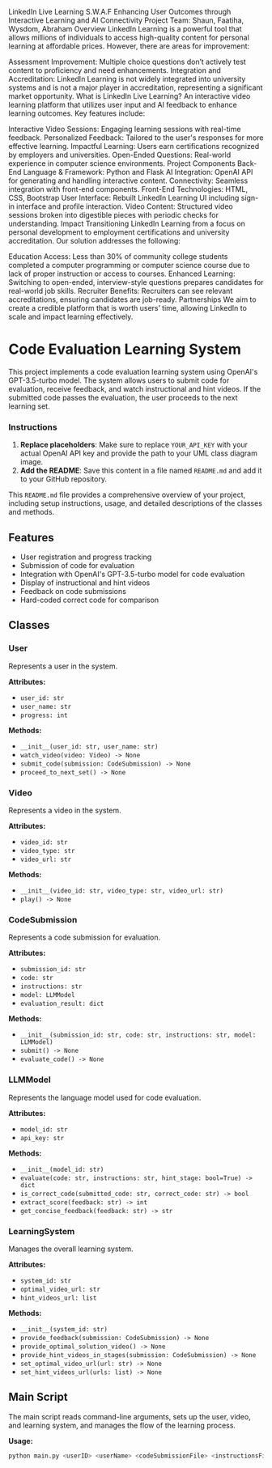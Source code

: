LinkedIn Live Learning S.W.A.F
Enhancing User Outcomes through Interactive Learning and AI Connectivity
Project Team: Shaun, Faatiha, Wysdom, Abraham
Overview
LinkedIn Learning is a powerful tool that allows millions of individuals to access high-quality content for personal learning at affordable prices. However, there are areas for improvement:

Assessment Improvement: Multiple choice questions don’t actively test content to proficiency and need enhancements.
Integration and Accreditation: LinkedIn Learning is not widely integrated into university systems and is not a major player in accreditation, representing a significant market opportunity.
What is LinkedIn Live Learning?
An interactive video learning platform that utilizes user input and AI feedback to enhance learning outcomes. Key features include:

Interactive Video Sessions: Engaging learning sessions with real-time feedback.
Personalized Feedback: Tailored to the user's responses for more effective learning.
Impactful Learning: Users earn certifications recognized by employers and universities.
Open-Ended Questions: Real-world experience in computer science environments.
Project Components
Back-End
Language & Framework: Python and Flask
AI Integration: OpenAI API for generating and handling interactive content.
Connectivity: Seamless integration with front-end components.
Front-End
Technologies: HTML, CSS, Bootstrap
User Interface: Rebuilt LinkedIn Learning UI including sign-in interface and profile interaction.
Video Content: Structured video sessions broken into digestible pieces with periodic checks for understanding.
Impact
Transitioning LinkedIn Learning from a focus on personal development to employment certifications and university accreditation. Our solution addresses the following:

Education Access: Less than 30% of community college students completed a computer programming or computer science course due to lack of proper instruction or access to courses.
Enhanced Learning: Switching to open-ended, interview-style questions prepares candidates for real-world job skills.
Recruiter Benefits: Recruiters can see relevant accreditations, ensuring candidates are job-ready.
Partnerships
We aim to create a credible platform that is worth users’ time, allowing LinkedIn to scale and impact learning effectively.






# Code Evaluation Learning System

This project implements a code evaluation learning system using OpenAI's GPT-3.5-turbo model. The system allows users to submit code for evaluation, receive feedback, and watch instructional and hint videos. If the submitted code passes the evaluation, the user proceeds to the next learning set.

### Instructions

1. **Replace placeholders**: Make sure to replace `YOUR_API_KEY` with your actual OpenAI API key and provide the path to your UML class diagram image.
2. **Add the README**: Save this content in a file named `README.md` and add it to your GitHub repository.

This `README.md` file provides a comprehensive overview of your project, including setup instructions, usage, and detailed descriptions of the classes and methods.

## Features

- User registration and progress tracking
- Submission of code for evaluation
- Integration with OpenAI's GPT-3.5-turbo model for code evaluation
- Display of instructional and hint videos
- Feedback on code submissions
- Hard-coded correct code for comparison

## Classes

### User

Represents a user in the system.

**Attributes:**
- `user_id: str`
- `user_name: str`
- `progress: int`

**Methods:**
- `__init__(user_id: str, user_name: str)`
- `watch_video(video: Video) -> None`
- `submit_code(submission: CodeSubmission) -> None`
- `proceed_to_next_set() -> None`

### Video

Represents a video in the system.

**Attributes:**
- `video_id: str`
- `video_type: str`
- `video_url: str`

**Methods:**
- `__init__(video_id: str, video_type: str, video_url: str)`
- `play() -> None`

### CodeSubmission

Represents a code submission for evaluation.

**Attributes:**
- `submission_id: str`
- `code: str`
- `instructions: str`
- `model: LLMModel`
- `evaluation_result: dict`

**Methods:**
- `__init__(submission_id: str, code: str, instructions: str, model: LLMModel)`
- `submit() -> None`
- `evaluate_code() -> None`

### LLMModel

Represents the language model used for code evaluation.

**Attributes:**
- `model_id: str`
- `api_key: str`

**Methods:**
- `__init__(model_id: str)`
- `evaluate(code: str, instructions: str, hint_stage: bool=True) -> dict`
- `is_correct_code(submitted_code: str, correct_code: str) -> bool`
- `extract_score(feedback: str) -> int`
- `get_concise_feedback(feedback: str) -> str`

### LearningSystem

Manages the overall learning system.

**Attributes:**
- `system_id: str`
- `optimal_video_url: str`
- `hint_videos_url: list`

**Methods:**
- `__init__(system_id: str)`
- `provide_feedback(submission: CodeSubmission) -> None`
- `provide_optimal_solution_video() -> None`
- `provide_hint_videos_in_stages(submission: CodeSubmission) -> None`
- `set_optimal_video_url(url: str) -> None`
- `set_hint_videos_url(urls: list) -> None`

## Main Script

The main script reads command-line arguments, sets up the user, video, and learning system, and manages the flow of the learning process.

**Usage:**

```bash
python main.py <userID> <userName> <codeSubmissionFile> <instructionsFile> <instructionalVideoURL> <optimalVideoURL> <hintVideo1URL> <hintVideo2URL> <hintVideo3URL>
